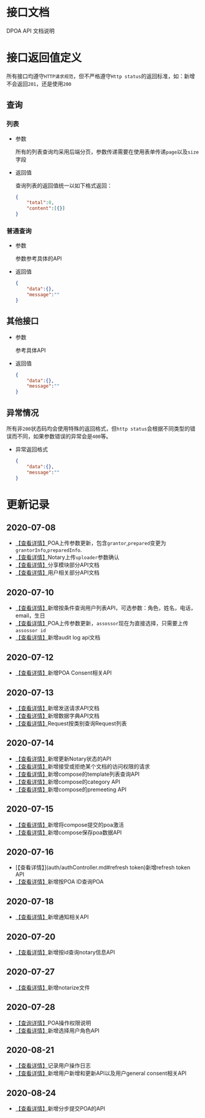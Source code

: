# 接口文档

DPOA API 文档说明



# 接口返回值定义

所有接口均遵守`HTTP请求规范`，但不严格遵守`Http status`的返回标准，如：新增不会返回`201`，还是使用`200`

## 查询

### 列表

- 参数

  所有的列表查询均采用后端分页，参数传递需要在使用表单传递`page`以及`size`字段

- 返回值

  查询列表的返回值统一以如下格式返回：

  ```json
  {
      "total":0,
      "content":[{}]
  }
  ```

### 普通查询

- 参数

  参数参考具体的API

- 返回值

  ```json
  {
      "data":{},
      "message":""
  }
  ```

## 其他接口

- 参数

  参考具体API

- 返回值

  ```json
  {
      "data":{},
      "message":""
  }
  ```

## 异常情况

所有非`200`状态码均会使用特殊的返回格式，但`http status`会根据不同类型的错误而不同，如果参数错误的异常会是`400`等。

- 异常返回格式

  ```json
  {
      "data":{},
      "message":""
  }
  ```



# 更新记录

## 2020-07-08

- [【查看详情】](poa/poaController.md#POA上传)POA上传参数更新，包含`grantor`,`prepared`变更为`grantorInfo`,`preparedInfo`.
- [【查看详情】](notary/notaryController.md#上传Notary)Notary上传`uploader`参数确认
- [【查看详情】](share/shareController.md)分享模块部分API文档
- [【查看详情】](user/userController.md)用户相关部分API文档

## 2020-07-10

- [【查看详情】](user/userController.md#条件查询用户)新增按条件查询用户列表API，可选参数：角色，姓名，电话，email，生日
- [【查看详情】](poa/poaController.md#参数)POA上传参数更新，`assossor`现在为直接选择，只需要上传`assossor id`
- [【查看详情】](auditlog/auditLogController.md)新增audit log api文档

## 2020-07-12

- [【查看详情】](poa/poaController.md#获取指定POA的consent)新增POA Consent相关API

## 2020-07-13

- [【查看详情】](requests/sendRequestController.md)新增发送请求API文档
- [【查看详情】](dict/dictController.md)新增数据字典API文档
- [【查看详情】](requests/requestsController.md#按类别查询request列表)Request按类别查询Request列表

## 2020-07-14

- [【查看详情】](notary/notaryController.md#更新notary的状态)新增更新Notary状态的API
- [【查看详情】](requests/requestsController.md#接受或拒绝请求)新增接受或拒绝某个文档的访问权限的请求
- [【查看详情】](compose/templateController.md)新增compose的template列表查询API
- [【查看详情】](compose/categoryController.md)新增compose的category API
- [【查看详情】](compose/preMeetingController.md)新增compose的premeeting API

## 2020-07-15

- [【查看详情】](poa/poaController.md#ready状态的POA变更为activated)新增将compose提交的poa激活
- [【查看详情】](compose/poaComposeDraft.md)新增compose保存poa数据API

## 2020-07-16

- [【查看详情】](auth/authController.md#refresh token)新增refresh token API
- [【查看详情】](poa/poaController.md#按ID查询POA信息)新增按POA ID查询POA

## 2020-07-18

- [【查看详情】](notice/noticeController.md)新增通知相关API

## 2020-07-20

-  [【查看详情】](notary/notaryController.md#按ID查询Notary)新增按id查询notary信息API

## 2020-07-27

- [【查看详情】](notary/notaryController.md)新增notarize文件

## 2020-07-28

- [【查询详情】](poa/remark.md)POA操作权限说明
- [【查看详情】](user/userController.md#选择用户角色)新增选择用户角色API

## 2020-08-21

- [【查看详情】](auditlog/auditLogController.md#记录操作日志)记录用户操作日志
- [【查看详情】](user/userController.md#创建用户)新增用户新增和更新API以及用户general consent相关API

## 2020-08-24

- [【查看详情】](poa/poaController.md#分步骤提交Poa)新增分步提交POA的API